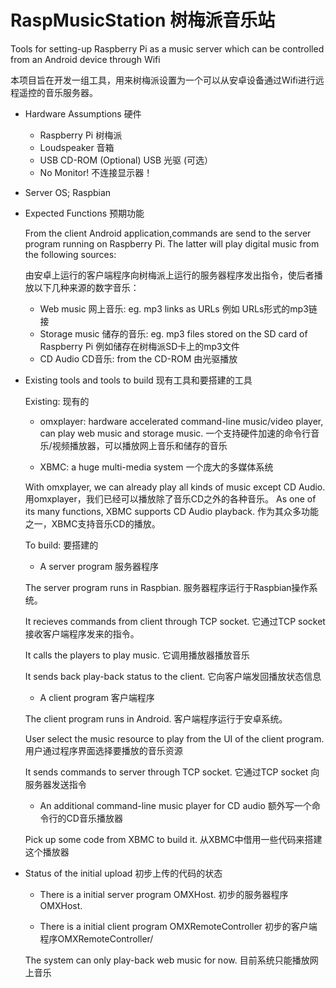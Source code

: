 ﻿RaspMusicStation 树梅派音乐站
================

Tools for setting-up Raspberry Pi as a music server which can be controlled from an Android device through Wifi

本项目旨在开发一组工具，用来树梅派设置为一个可以从安卓设备通过Wifi进行远程遥控的音乐服务器。

* Hardware Assumptions 硬件

   - Raspberry Pi 树梅派
   - Loudspeaker 音箱
   - USB CD-ROM (Optional) USB 光驱 (可选）
   - No Monitor! 不连接显示器！

* Server OS; Raspbian

* Expected Functions 预期功能

   From the client Android application,commands are send to the server program running on Raspberry Pi. The latter will play digital music from the following sources:
   
   由安卓上运行的客户端程序向树梅派上运行的服务器程序发出指令，使后者播放以下几种来源的数字音乐：

   - Web music 网上音乐: eg. mp3 links as URLs 例如 URLs形式的mp3链接
   - Storage music 储存的音乐: eg. mp3 files stored on the SD card of Raspberry Pi 例如储存在树梅派SD卡上的mp3文件
   - CD Audio CD音乐: from the CD-ROM 由光驱播放

* Existing tools and tools to build 现有工具和要搭建的工具

  Existing: 现有的

  - omxplayer: hardware accelerated command-line music/video player, can play web music and storage music. 
               一个支持硬件加速的命令行音乐/视频播放器，可以播放网上音乐和储存的音乐

  - XBMC: a huge multi-media system
          一个庞大的多媒体系统

  With omxplayer, we can already play all kinds of music except CD Audio. 用omxplayer，我们已经可以播放除了音乐CD之外的各种音乐。
  As one of its many functions, XBMC supports CD Audio playback. 作为其众多功能之一，XBMC支持音乐CD的播放。

  To build: 要搭建的


  -  A server program 服务器程序

  The server program runs in Raspbian. 
  服务器程序运行于Raspbian操作系统。

  It recieves commands from client through TCP socket. 
  它通过TCP socket接收客户端程序发来的指令。

  It calls the players to play music.
  它调用播放器播放音乐

  It sends back play-back status to the client.
  它向客户端发回播放状态信息


  -  A client program 客户端程序
  
  The client program runs in Android.
  客户端程序运行于安卓系统。

  User select the music resource to play from the UI of the client program.
  用户通过程序界面选择要播放的音乐资源
  
  It sends commands to server through TCP socket. 
  它通过TCP socket 向服务器发送指令


  - An additional command-line music player for CD audio 额外写一个命令行的CD音乐播放器

  Pick up some code from XBMC to build it. 
  从XBMC中借用一些代码来搭建这个播放器


* Status of the initial upload 初步上传的代码的状态

  - There is a initial server program OMXHost. 
  初步的服务器程序OMXHost. 

  - There is a initial client program OMXRemoteController
  初步的客户端程序OMXRemoteController/

  The system can only play-back web music for now.
  目前系统只能播放网上音乐





  




